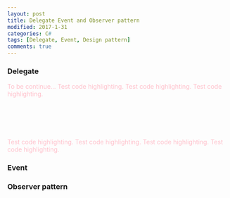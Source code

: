 ```yaml
---
layout: post
title: Delegate Event and Observer pattern
modified: 2017-1-31
categories: C#
tags: [Delegate, Event, Design pattern]
comments: true
---
```



### Delegate
To be continue...
Test code highlighting.
Test code highlighting.
Test code highlighting.
<pre class="prettyprint">
<script type="text/javascript">
// Say hello world until the user starts questioning
// the meaningfulness of their existence.
function helloWorld(world) {
  for (var i = 42; --i >= 0;) {
    alert('Hello ' + String(world));
  }
}
</script>
<style>
p { color: pink }
b { color: blue }
u { color: "umber" }
</style>
</pre>

Test code highlighting.
Test code highlighting.
Test code highlighting.
Test code highlighting.

### Event



### Observer pattern





